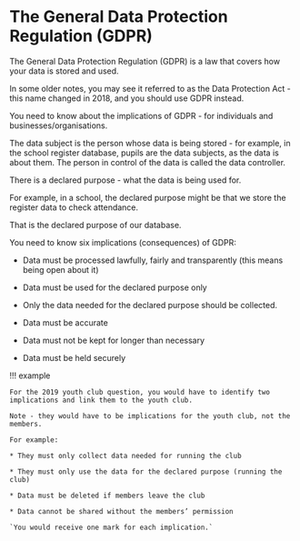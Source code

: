 # The General Data Protection Regulation (GDPR)

The General Data Protection Regulation (GDPR) is a law that covers how your data is stored and used.

In some older notes, you may see it referred to as the Data Protection Act - this name changed in 2018, and you should use GDPR instead.

You need to know about the implications of GDPR - for individuals and businesses/organisations.

The data subject is the person whose data is being stored - for example, in the school register database, pupils are the data subjects, as the data is about them. The person in control of the data is called the data controller.

There is a declared purpose - what the data is being used for. 

For example, in a school, the declared purpose might be that we store the register data to check attendance. 

That is the declared purpose of our database.

You need to know six implications (consequences) of GDPR:

* Data must be processed lawfully, fairly and transparently (this means being open about it)

* Data must be used for the declared purpose only

* Only the data needed for the declared purpose should be collected.

* Data must be accurate

* Data must not be kept for longer than necessary

* Data must be held securely

!!! example

    For the 2019 youth club question, you would have to identify two implications and link them to the youth club. 

    Note - they would have to be implications for the youth club, not the members.

    For example:

    * They must only collect data needed for running the club

    * They must only use the data for the declared purpose (running the club)

    * Data must be deleted if members leave the club

    * Data cannot be shared without the members’ permission

    `You would receive one mark for each implication.`
